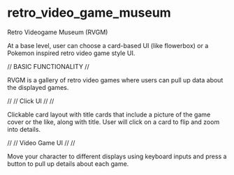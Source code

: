 # retro_video_game_museum
Retro Videogame Museum (RVGM)

At a base level, user can choose a card-based UI (like flowerbox) or a Pokemon inspired retro video game style UI.


// BASIC FUNCTIONALITY //


RVGM is a gallery of retro video games where users can pull up data about the displayed games.

// // Click UI // //

Clickable card layout with title cards that include a picture of the game cover or the like, along with title. User will click on a card to flip and zoom into details.

// // Video Game UI // //

Move your character to different displays using keyboard inputs and press a button to pull up details about each game.
